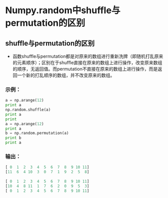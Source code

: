 # Numpy.random中shuffle与permutation的区别

## shuffle与permutation的区别

- 函数shuffle与permutation都是对原来的数组进行重新洗牌（即随机打乱原来的元素顺序）；区别在于shuffle直接在原来的数组上进行操作，改变原来数组的顺序，无返回值。而permutation不直接在原来的数组上进行操作，而是返回一个新的打乱顺序的数组，并不改变原来的数组。

### 示例：
```python
a = np.arange(12)  
print a  
np.random.shuffle(a)  
print a  
print   
a = np.arange(12)  
print a  
b = np.random.permutation(a)  
print b  
print a  
```

### 输出：
```python
[ 0  1  2  3  4  5  6  7  8  9 10 11]  
[11  6  4 10  3  0  7  1  9  2  5  8]  
      
[ 0  1  2  3  4  5  6  7  8  9 10 11]  
[10  4  8 11  1  7  6  2  0  9  5  3]  
[ 0  1  2  3  4  5  6  7  8  9 10 11] 
```

